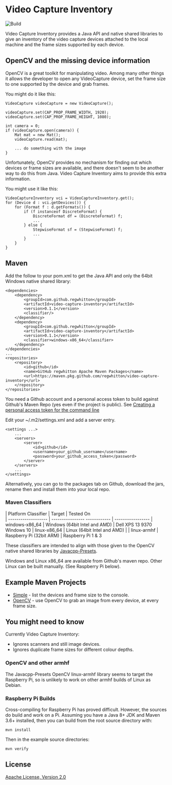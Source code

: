 # Video Capture Inventory

![Build](https://github.com/regwhitton/video-capture-inventory/workflows/Build/badge.svg)

Video Capture Inventory provides a Java API and native shared libraries to give an inventory of
the video capture devices attached to the local machine and the frame sizes supported by each
device.

## OpenCV and the missing device information

OpenCV is a great toolkit for manipulating video.  Among many other things it allows the developer
to open any VideoCapture device, set the frame size to one supported by the device and grab frames.

You might do it like this:

    VideoCapture videoCapture = new VideoCapture();
    
    videoCapture.set(CAP_PROP_FRAME_WIDTH, 1920);
    videoCapture.set(CAP_PROP_FRAME_HEIGHT, 1080);
    
    int camera = 0;
    if (videoCapture.open(camera)) {
        Mat mat = new Mat();
        videoCapture.read(mat);
    
        ... do something with the image
    }

Unfortunately, OpenCV provides no mechanism for finding out which devices or frame sizes are available,
and there doesn't seem to be another way to do this from Java.
Video Capture Inventory aims to provide this extra information.

You might use it like this:

    VideoCaptureInventory vci = VideoCaptureInventory.get();
    for (Device d : vci.getDevices()) {
        for (Format f : d.getFormats()) {
            if (f instanceof DiscreteFormat) {
                DiscreteFormat df = (DiscreteFormat) f;
                ...
            } else {
                StepwiseFormat sf = (StepwiseFormat) f;
                ...
            }
        }
    }

## Maven

Add the follow to your pom.xml to get the Java API and only the 64bit Windows native shared library:

    <dependencies>
        <dependency>
            <groupId>com.github.regwhitton</groupId>
            <artifactId>video-capture-inventory</artifactId>
            <version>0.1.1</version>
            <classifier/>
        </dependency>
        <dependency>
            <groupId>com.github.regwhitton</groupId>
            <artifactId>video-capture-inventory</artifactId>
            <version>0.1.1</version>
            <classifier>windows-x86_64</classifier>
        </dependency>
    </dependencies>
    ...
    <repositories>
        <repository>
            <id>github</id>
            <name>GitHub regwhitton Apache Maven Packages</name>
            <url>https://maven.pkg.github.com/regwhitton/video-capture-inventory</url>
        </repository>
    </repositories>

You need a Github account and a personal access token to build against Github's Maven Repo (yes even if the project is public).
See [Creating a personal access token for the command line](https://help.github.com/en/github/authenticating-to-github/creating-a-personal-access-token-for-the-command-line)

Edit your ~/.m2/settings.xml and add a server entry.

    <settings ...>
        ...
        <servers>
            <server>
                <id>github</id>
                <username>your_github_username</username>
                <password>your_github_access_token</password>
            </server>
        </servers>
        ...
    </settings>

Alternatively, you can go to the packages tab on Github, download the jars, rename then and install them into your local repo.

### Maven Classifiers

| Platform Classifier | Target                        | Tested On        
| ------------------- | ---------------- ------------ | -----------------
| windows-x86\_64     | Windows (64bit Intel and AMD) | Dell XPS 13 9370 Windows 10
| linux-x86\_64       | Linux (64bit Intel and AMD)   | 
| linux-armhf         | Raspberry Pi (32bit ARM)      | Raspberry Pi 1 & 3

These classifiers are intended to align with those given to the OpenCV native shared libraries by [Javacpp-Presets](https://github.com/bytedeco/javacpp-presets).

Windows and Linux x86\_64 are available from Github's maven repo.  Other Linux can be built manually. (See Raspberry Pi below).

## Example Maven Projects

* [Simple](./examples/simple) - list the devices and frame size to the console.
* [OpenCV](./examples/opencv) - use OpenCV to grab an image from every device, at every frame size.

## You might need to know

Currently Video Capture Inventory:

* Ignores scanners and still image devices.
* Ignores duplicate frame sizes for different colour depths.

### OpenCV and other armhf

The Javacpp-Presets OpenCV linux-armhf library seems to target the Raspberry Pi, so is unlikely to work on other armhf builds of Linux as Debian.

### Raspberry Pi Builds

Cross-compiling for Raspberry Pi has proved difficult. However, the sources do build and work on a Pi.  Assuming you have a Java 8+ JDK and Maven 3.6+ installed, then you can build from the root source directory with:

    mvn install

Then in the example source directories:

    mvn verify

## License

[Apache License, Version 2.0](https://www.apache.org/licenses/LICENSE-2.0.txt)
